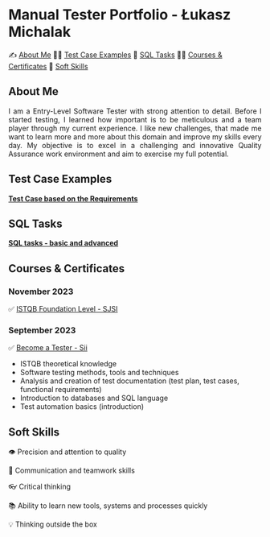 # Manual Tester Portfolio - Łukasz Michalak

✍️ [About Me](#aboutme) 👨‍💻 [Test Case Examples](#testcases) 🔎  [SQL Tasks](#sql) 🧑‍🎓 [Courses & Certificates](#courses) 🤝 [Soft Skills](#softskills)

## <a name="aboutme"> About Me</a> 
<p align="justify"> I am a Entry-Level Software Tester with strong attention to detail. Before I started testing, I learned how important is to be meticulous and a team player through my current experience. I like new challenges, that made me want to learn more and more about this domain and improve my skills every day. My objective is to excel in a challenging and innovative Quality Assurance work environment and aim to exercise my full potential.

## <a name="testcases">Test Case Examples</a>

<a href="https://drive.google.com/drive/folders/1f5Nh8jP_6OOcJXhy6liRlQ1YQZpmCEZb?usp=sharing"><b>Test Case based on the Requirements</b></a>

## <a name="sql">SQL Tasks</a> 

[**SQL tasks - basic and advanced**](https://github.com/michalaklukasz/sql-tasks/tree/main)

## <a name="courses">Courses & Certificates</a>

### November 2023

✅ <a href="https://drive.google.com/file/d/1FMbbnJWn4qB0YyT5PrArNXCnS-mzy38Q/view?usp=share_link" target="_blank">ISTQB Foundation Level - SJSI </a>

### September 2023

✅ <a href="https://drive.google.com/file/d/1evQko1WHPgmGCPjmkHHtacguWgAFZM-L/view?usp=sharing" target="_blank">Become a Tester - Sii </a>

-  ISTQB theoretical knowledge
-  Software testing methods, tools and techniques
-  Analysis and creation of test documentation (test plan, test cases, functional requirements)
-  Introduction to databases and SQL language
-  Test automation basics (introduction)

## <a name="softskills">Soft Skills</a> 

👁️ Precision and attention to quality

👏 Communication and teamwork skills

👓 Critical thinking

📚 Ability to learn new tools, systems and processes quickly

💡 Thinking outside the box
